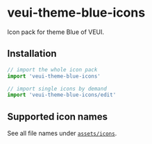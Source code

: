 # veui-theme-blue-icons

Icon pack for theme Blue of VEUI.

## Installation

```js
// import the whole icon pack
import 'veui-theme-blue-icons'

// import single icons by demand
import 'veui-theme-blue-icons/edit'
```

## Supported icon names

See all file names under [`assets/icons`](https://github.com/ecomfe/veui/tree/dev/packages/veui-theme-blue-icons/assets/icons).

